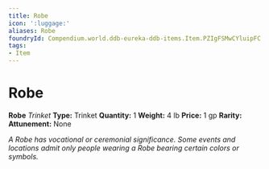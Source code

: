 ```yaml
---
title: Robe
icon: ':luggage:'
aliases: Robe
foundryId: Compendium.world.ddb-eureka-ddb-items.Item.PZIgFSMwCYluipFC
tags:
- Item
---
```


# Robe

**Robe**
_Trinket_
**Type:** Trinket
**Quantity:** 1
**Weight:** 4 lb
**Price:** 1 gp
**Rarity:** 
**Attunement:** None

*A Robe has vocational or ceremonial significance. Some events and locations admit only people wearing a Robe bearing certain colors or symbols.*